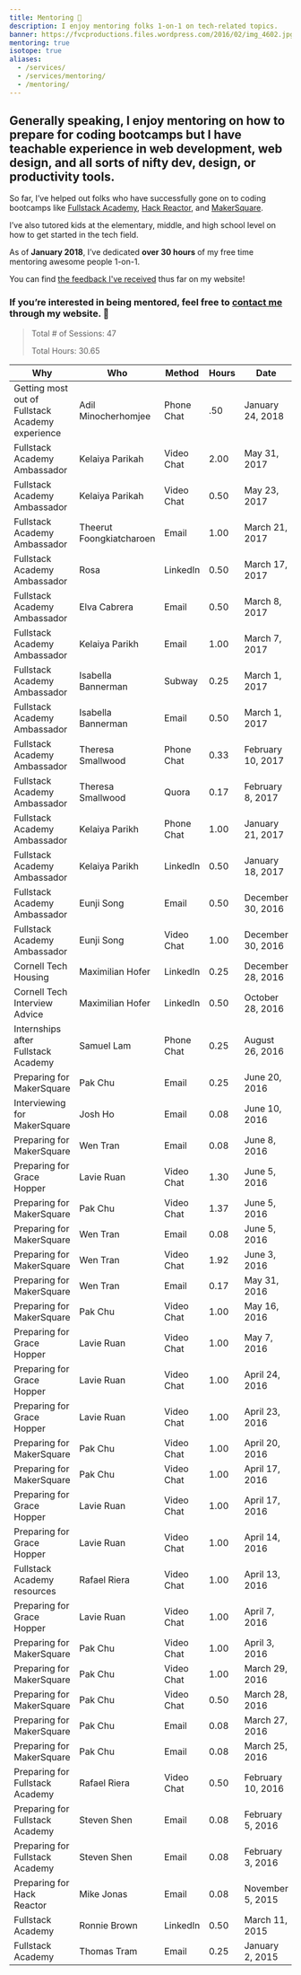 ```yaml
---
title: Mentoring 💛️
description: I enjoy mentoring folks 1-on-1 on tech-related topics.
banner: https://fvcproductions.files.wordpress.com/2016/02/img_4602.jpg
mentoring: true
isotope: true
aliases:
  - /services/
  - /services/mentoring/
  - /mentoring/
---
```


## Generally speaking, I enjoy mentoring on how to prepare for coding bootcamps but I have teachable experience in web development, web design, and all sorts of nifty dev, design, or productivity tools.

So far, I’ve helped out folks who have successfully gone on to coding bootcamps like [Fullstack Academy](//fullstackacademy.com), [Hack Reactor](//hackreactor.com), and [MakerSquare](//makersquare.com).

I’ve also tutored kids at the elementary, middle, and high school level on how to get started in the tech field.

As of **January 2018**, I’ve dedicated **over 30 hours** of my free time mentoring awesome people 1-on-1.

You can find [the feedback I've received](/reviews/) thus far on my website!

### If you’re interested in being mentored, feel free to [contact me](/contact/) through my website. 📨

> Total # of Sessions: 47
>
> Total Hours: 30.65

| Why                                              | Who                      | Method     | Hours | Date              |
| ------------------------------------------------ | ------------------------ | ---------- | ----- | ----------------- |
| Getting most out of Fullstack Academy experience | Adil Minocherhomjee      | Phone Chat | .50   | January 24, 2018  |
| Fullstack Academy Ambassador                     | Kelaiya Parikah          | Video Chat | 2.00  | May 31, 2017      |
| Fullstack Academy Ambassador                     | Kelaiya Parikah          | Video Chat | 0.50  | May 23, 2017      |
| Fullstack Academy Ambassador                     | Theerut Foongkiatcharoen | Email      | 1.00  | March 21, 2017    |
| Fullstack Academy Ambassador                     | Rosa                     | LinkedIn   | 0.50  | March 17, 2017    |
| Fullstack Academy Ambassador                     | Elva Cabrera             | Email      | 0.50  | March 8, 2017     |
| Fullstack Academy Ambassador                     | Kelaiya Parikh           | Email      | 1.00  | March 7, 2017     |
| Fullstack Academy Ambassador                     | Isabella Bannerman       | Subway     | 0.25  | March 1, 2017     |
| Fullstack Academy Ambassador                     | Isabella Bannerman       | Email      | 0.50  | March 1, 2017     |
| Fullstack Academy Ambassador                     | Theresa Smallwood        | Phone Chat | 0.33  | February 10, 2017 |
| Fullstack Academy Ambassador                     | Theresa Smallwood        | Quora      | 0.17  | February 8, 2017  |
| Fullstack Academy Ambassador                     | Kelaiya Parikh           | Phone Chat | 1.00  | January 21, 2017  |
| Fullstack Academy Ambassador                     | Kelaiya Parikh           | LinkedIn   | 0.50  | January 18, 2017  |
| Fullstack Academy Ambassador                     | Eunji Song               | Email      | 0.50  | December 30, 2016 |
| Fullstack Academy Ambassador                     | Eunji Song               | Video Chat | 1.00  | December 30, 2016 |
| Cornell Tech Housing                             | Maximilian Hofer         | LinkedIn   | 0.25  | December 28, 2016 |
| Cornell Tech Interview Advice                    | Maximilian Hofer         | LinkedIn   | 0.50  | October 28, 2016  |
| Internships after Fullstack Academy              | Samuel Lam               | Phone Chat | 0.25  | August 26, 2016   |
| Preparing for MakerSquare                        | Pak Chu                  | Email      | 0.25  | June 20, 2016     |
| Interviewing for MakerSquare                     | Josh Ho                  | Email      | 0.08  | June 10, 2016     |
| Preparing for MakerSquare                        | Wen Tran                 | Email      | 0.08  | June 8, 2016      |
| Preparing for Grace Hopper                       | Lavie Ruan               | Video Chat | 1.30  | June 5, 2016      |
| Preparing for MakerSquare                        | Pak Chu                  | Video Chat | 1.37  | June 5, 2016      |
| Preparing for MakerSquare                        | Wen Tran                 | Email      | 0.08  | June 5, 2016      |
| Preparing for MakerSquare                        | Wen Tran                 | Video Chat | 1.92  | June 3, 2016      |
| Preparing for MakerSquare                        | Wen Tran                 | Email      | 0.17  | May 31, 2016      |
| Preparing for MakerSquare                        | Pak Chu                  | Video Chat | 1.00  | May 16, 2016      |
| Preparing for Grace Hopper                       | Lavie Ruan               | Video Chat | 1.00  | May 7, 2016       |
| Preparing for Grace Hopper                       | Lavie Ruan               | Video Chat | 1.00  | April 24, 2016    |
| Preparing for Grace Hopper                       | Lavie Ruan               | Video Chat | 1.00  | April 23, 2016    |
| Preparing for MakerSquare                        | Pak Chu                  | Video Chat | 1.00  | April 20, 2016    |
| Preparing for MakerSquare                        | Pak Chu                  | Video Chat | 1.00  | April 17, 2016    |
| Preparing for Grace Hopper                       | Lavie Ruan               | Video Chat | 1.00  | April 17, 2016    |
| Preparing for Grace Hopper                       | Lavie Ruan               | Video Chat | 1.00  | April 14, 2016    |
| Fullstack Academy resources                      | Rafael Riera             | Video Chat | 1.00  | April 13, 2016    |
| Preparing for Grace Hopper                       | Lavie Ruan               | Video Chat | 1.00  | April 7, 2016     |
| Preparing for MakerSquare                        | Pak Chu                  | Video Chat | 1.00  | April 3, 2016     |
| Preparing for MakerSquare                        | Pak Chu                  | Video Chat | 1.00  | March 29, 2016    |
| Preparing for MakerSquare                        | Pak Chu                  | Video Chat | 0.50  | March 28, 2016    |
| Preparing for MakerSquare                        | Pak Chu                  | Email      | 0.08  | March 27, 2016    |
| Preparing for MakerSquare                        | Pak Chu                  | Email      | 0.08  | March 25, 2016    |
| Preparing for Fullstack Academy                  | Rafael Riera             | Video Chat | 0.50  | February 10, 2016 |
| Preparing for Fullstack Academy                  | Steven Shen              | Email      | 0.08  | February 5, 2016  |
| Preparing for Fullstack Academy                  | Steven Shen              | Email      | 0.08  | February 3, 2016  |
| Preparing for Hack Reactor                       | Mike Jonas               | Email      | 0.08  | November 5, 2015  |
| Fullstack Academy                                | Ronnie Brown             | LinkedIn   | 0.50  | March 11, 2015    |
| Fullstack Academy                                | Thomas Tram              | Email      | 0.25  | January 2, 2015   |
